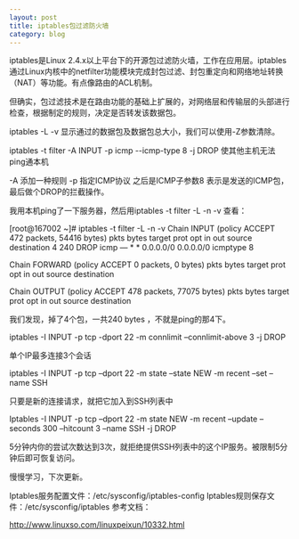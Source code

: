 ```yaml
---
layout: post
title: iptables包过滤防火墙
category: blog
---
```

iptables是Linux 2.4.x以上平台下的开源包过滤防火墙，工作在应用层。iptables通过Linux内核中的netfilter功能模块完成封包过滤、封包重定向和网络地址转换（NAT）等功能。有点像路由的ACL机制。

但确实，包过滤技术是在路由功能的基础上扩展的，对网络层和传输层的头部进行检查，根据制定的规则，决定是否转发该数据包。

iptables -L -v
显示通过的数据包及数据包总大小，我们可以使用-Z参数清除。

iptables -t filter -A INPUT -p icmp --icmp-type 8 -j DROP
使其他主机无法ping通本机

-A 添加一种规则 -p 指定ICMP协议 之后是ICMP子参数8 表示是发送的ICMP包，最后做个DROP的拦截操作。

我用本机ping了一下服务器，然后用iptables -t filter -L -n -v 查看：

[root@167002 ~]# iptables -t filter -L -n -v
Chain INPUT (policy ACCEPT 472 packets, 54416 bytes)
pkts bytes target prot opt in out source destination
4 240 DROP icmp — * * 0.0.0.0/0 0.0.0.0/0 icmptype 8

Chain FORWARD (policy ACCEPT 0 packets, 0 bytes)
pkts bytes target prot opt in out source destination

Chain OUTPUT (policy ACCEPT 478 packets, 77075 bytes)
pkts bytes target prot opt in out source destination

我们发现，掉了4个包，一共240 bytes ，不就是ping的那4下。

iptables -I INPUT -p tcp -dport 22 -m connlimit –connlimit-above 3 -j DROP

单个IP最多连接3个会话

iptables -I INPUT -p tcp –dport 22 -m state –state NEW -m recent –set –name SSH

只要是新的连接请求，就把它加入到SSH列表中

Iptables -I INPUT -p tcp –dport 22 -m state NEW -m recent –update –seconds 300 –hitcount 3 –name SSH -j DROP

5分钟内你的尝试次数达到3次，就拒绝提供SSH列表中的这个IP服务。被限制5分钟后即可恢复访问。

慢慢学习，下次更新。

Iptables服务配置文件：/etc/sysconfig/iptables-config
Iptables规则保存文件：/etc/sysconfig/iptables
参考文档：

http://www.linuxso.com/linuxpeixun/10332.html